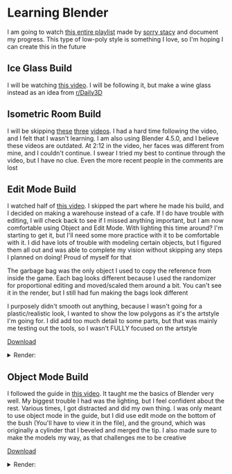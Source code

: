 # Learning Blender

  I am going to watch [this entire playlist](https://youtube.com/playlist?list=PLBFlNqVVeLRwxPka8Ia1s21CS380folEA&si=Ry1s9J6yCDHpZwcb) made by [sorry stacy](https://www.youtube.com/channel/UCO3AOLFI3GsXAuRhYOR-wyA) and document my progress. This type of low-poly style is something I love, so I'm hoping I can create this in the future

  ## Ice Glass Build
  I will be watching [this video](https://youtu.be/jCVEtLjpeB8?si=q112PcTl8CLv6WWQ). I will be following it, but make a wine glass instead as an idea from [r/Daily3D](https://www.reddit.com/r/Daily3D/comments/1m5i9s4/daily3d_for_250721glass_of_wine/)

  ## Isometric Room Build
  I will be skipping [these](https://youtu.be/J6b_pcAX1TQ?si=q7e2-6FREk54EysJ) [three](https://youtu.be/9o7RDkFhOxg?si=BeNI9miF_BTCAg9N) [videos](https://youtu.be/Pe7WD586jzk?si=PzDOez3inC_5RS0D). I had a hard time following the video, and I felt that I wasn't learning. I am also using Blender 4.5.0, and I believe these videos are outdated. At 2:12 in the video, her faces was different from mine, and I couldn't continue. I swear I tried my best to continue through the video, but I have no clue. Even the more recent people in the comments are lost

  ## Edit Mode Build
  I watched half of [this video](https://youtu.be/8VmXzjgWQEg?si=tQnfDizexSrvXcY-). I skipped the part where he made his build, and I decided on making a warehouse instead of a cafe. If I do have trouble with editing, I will check back to see if I missed anything important, but I am now comfortable using Object and Edit Mode. With lighting this time around? I'm starting to get it, but I'll need some more practice with it to be comfortable with it. I did have lots of trouble with modeling certain objects, but I figured them all out and was able to complete my vision without skipping any steps I planned on doing! Proud of myself for that

The garbage bag was the only object I used to copy the reference from inside the game. Each bag looks different because I used the randomizer for proportional editing and moved/scaled them around a bit. You can't see it in the render, but I still had fun making the bags look different

I purposely didn't smooth out anything, because I wasn't going for a plastic/realistic look, I wanted to show the low polygons as it's the artstyle I'm going for. I did add too much detail to some parts, but that was mainly me testing out the tools, so I wasn't FULLY focused on the artstyle

[Download](https://github.com/ThePeacook/Blender-Portfolio/raw/refs/heads/main/Learning%20Blender/Files/Second%20Build.blend)
<details>
  <summary>Render:</summary>
  <img src="https://github.com/ThePeacook/Blender-Portfolio/blob/main/Learning%20Blender/Images/Second%20Build.png" width="1000">
</details>

  ## Object Mode Build
  I followed the guide in [this video](https://youtu.be/uOmYInaX-wE?si=HwOj1ibuq26Y7SHJ). It taught me the basics of Blender very well. My biggest trouble I had was the lighting, but I feel confident about the rest. Various times, I got distracted and did my own thing. I was only meant to use object mode in the guide, but I did use edit mode on the bottom of the bush (You'll have to view it in the file), and the ground, which was originally a cylinder that I beveled and merged the tip. I also made sure to make the models my way, as that challenges me to be creative
  
  [Download](https://github.com/ThePeacook/Blender-Portfolio/raw/refs/heads/main/Learning%20Blender/Files/First%20Build.blend)
<details>
  <summary>Render:</summary>
  <img src="https://github.com/ThePeacook/Blender-Portfolio/blob/main/Learning%20Blender/Images/First%20Build.png" width="1000">
</details>
